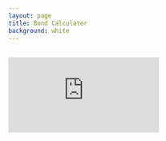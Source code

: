 ```yaml
---
layout: page
title: Bond Calculator
background: white
---
```


<br>

<div>
    <iframe class="bond-calc" frameborder="0"
        src="http://www.ooba.co.za/calculators/bond-repayment-calculator?iframe=true&iftype=evogroup"
        title="Bond Calculator"></iframe>
</div>


